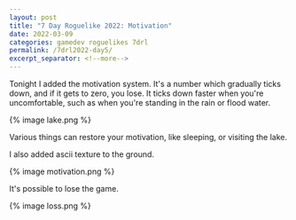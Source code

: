 ```yaml
---
layout: post
title: "7 Day Roguelike 2022: Motivation"
date: 2022-03-09
categories: gamedev roguelikes 7drl
permalink: /7drl2022-day5/
excerpt_separator: <!--more-->
---
```


Tonight I added the motivation system.
It's a number which gradually ticks down, and if it gets to zero, you lose.
It ticks down faster when you're uncomfortable, such as when you're standing
in the rain or flood water.

{% image lake.png %}

Various things can restore your motivation, like sleeping, or visiting the lake.

<!--more-->

I also added ascii texture to the ground.

{% image motivation.png %}

It's possible to lose the game.

{% image loss.png %}
